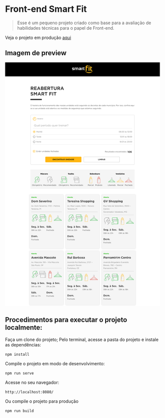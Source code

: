 # Front-end Smart Fit
> Esse é um pequeno projeto criado como base para a avaliação de habilidades técnicas para o papel de Front-end.

Veja o projeto em produção <a href="https://vercel.com/erickmedrado/teste-smart-fit">aqui</a>

## Imagem de preview
![Alt text](preview.png "Imagem de preview do projeto")

## Procedimentos para executar o projeto localmente:
Faça um clone do projeto;
Pelo terminal, acesse a pasta do projeto e instale as dependências:
```
npm install
```
Compile o projeto em modo de desenvolvimento:
```
npm run serve
```
Acesse no seu navegador:
```
http://localhost:8080/
```
Ou compile o projeto para produção
```
npm run build
```
